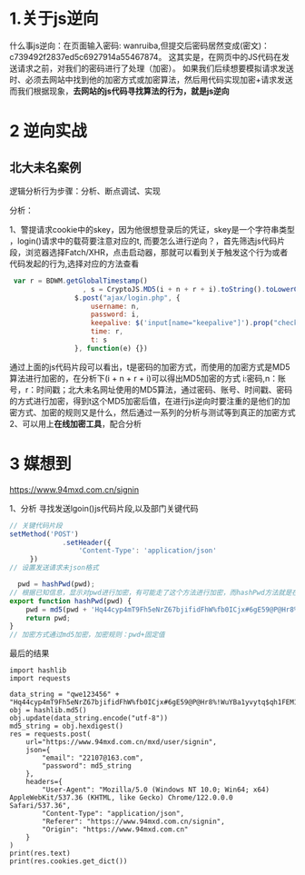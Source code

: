 # 1.关于js逆向
什么事js逆向：在页面输入密码: wanruiba,但提交后密码居然变成(密文)：c739492f2837ed5c6927914a55467874。
这其实是，在网页中的JS代码在发送请求之前，对我们的密码进行了处理（加密）。
如果我们后续想要模拟请求发送时、必须去网站中找到他的加密方式或加密算法，然后用代码实现加密+请求发送而我们根据现象，**去网站的js代码寻找算法的行为，就是js逆向**

# 2 逆向实战
## 北大未名案例
逻辑分析行为步骤：分析、断点调试、实现

分析：

1、警提请求cookie中的skey，因为他很想登录后的凭证，skey是一个字符串类型 ，login()请求中的载荷要注意对应的t,
    而要怎么进行逆向？，首先筛选js代码片段，浏览器选择Fatch/XHR，点击启动器，那就可以看到关于触发这个行为或者代码发起的行为,选择对应的方法查看
```js
 var r = BDWM.getGlobalTimestamp()
                  , s = CryptoJS.MD5(i + n + r + i).toString().toLowerCase();
                $.post("ajax/login.php", {
                    username: n,
                    password: i,
                    keepalive: $('input[name="keepalive"]').prop("checked") ? 1 : 0,
                    time: r,
                    t: s
                }, function(e) {})
```
通过上面的js代码片段可以看出，t是密码的加密方式，而使用的加密方式是MD5算法进行加密的，在分析下(i + n + r + i)可以得出MD5加密的方式
i:密码,n：账号，r：时间戳；北大未名网址使用的MD5算法，通过密码、账号、时间戳、密码的方式进行加密，得到t这个MD5加密后值，在进行js逆向时要注重的是他们的加密方式、加密的规则又是什么，然后通过一系列的分析与测试等到真正的加密方式
2、可以用上**在线加密工具**，配合分析

# 3 媒想到
https://www.94mxd.com.cn/signin

1、分析
寻找发送lgoin()js代码片段,以及部门关键代码
```js
// 关键代码片段
setMethod('POST')
             .setHeader({
                 'Content-Type': 'application/json'
     }) 
// 设置发送请求未json格式
```
```js
  pwd = hashPwd(pwd);
// 根据已知信息，显示对pwd进行加密，有可能走了这个方法进行加密，而hashPwd方法就是在import {checkEmail, checkPassword, getUrlArg, hashPwd} from "../utils"; 这个包里面
export function hashPwd(pwd) {
    pwd = md5(pwd + 'Hq44cyp4mT9Fh5eNrZ67bjifidFhW%fb0ICjx#6gE59@P@Hr8%!WuYBa1yvytq$qh1FEM18qA8Hp9m3VLux9luIYpeYzA2l2W3Z');
    return pwd;
}
// 加密方式通过md5加密，加密规则：pwd+固定值
```
最后的结果
```pycon
import hashlib
import requests

data_string = "qwe123456" + "Hq44cyp4mT9Fh5eNrZ67bjifidFhW%fb0ICjx#6gE59@P@Hr8%!WuYBa1yvytq$qh1FEM18qA8Hp9m3VLux9luIYpeYzA2l2W3Z"
obj = hashlib.md5()
obj.update(data_string.encode("utf-8"))
md5_string = obj.hexdigest()
res = requests.post(
    url="https://www.94mxd.com.cn/mxd/user/signin",
    json={
        "email": "22107@163.com",
        "password": md5_string
    },
    headers={
        "User-Agent": "Mozilla/5.0 (Windows NT 10.0; Win64; x64) AppleWebKit/537.36 (KHTML, like Gecko) Chrome/122.0.0.0 Safari/537.36",
        "Content-Type": "application/json",
        "Referer": "https://www.94mxd.com.cn/signin",
        "Origin": "https://www.94mxd.com.cn"
    }
)
print(res.text)
print(res.cookies.get_dict())
```

